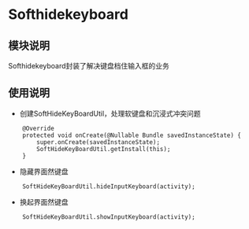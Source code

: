 # Softhidekeyboard

## 模块说明
Softhidekeyboard封装了解决键盘档住输入框的业务

## 使用说明

* 创建SoftHideKeyBoardUtil，处理软键盘和沉浸式冲突问题
```
    @Override
    protected void onCreate(@Nullable Bundle savedInstanceState) {
        super.onCreate(savedInstanceState);
        SoftHideKeyBoardUtil.getInstall(this);
    }
```
* 隐藏界面然键盘
```
    SoftHideKeyBoardUtil.hideInputKeyboard(activity);
```
* 换起界面然键盘
```
    SoftHideKeyBoardUtil.showInputKeyboard(activity);
```
